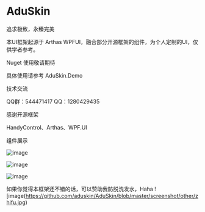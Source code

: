 # AduSkin
追求极致，永臻完美

本UI框架起源于 Arthas WPFUI，融合部分开源框架的组件，为个人定制的UI，仅供学者参考。

Nuget 使用敬请期待

具体使用请参考 AduSkin.Demo

技术交流

QQ群：544471417
QQ：1280429435

感谢开源框架

HandyControl、Arthas、WPF.UI

组件展示

![image](https://github.com/aduskin/AduSkin/blob/master/screenshot/Cover%20(1).png)

![image](https://github.com/aduskin/AduSkin/blob/master/screenshot/Cover%20(2).png)

![image](https://github.com/aduskin/AduSkin/blob/master/screenshot/Cover%20(3).png)


如果你觉得本框架还不错的话，可以赞助我防脱洗发水，Haha
![image(https://github.com/aduskin/AduSkin/blob/master/screenshot/other/zhifu.jpg)

